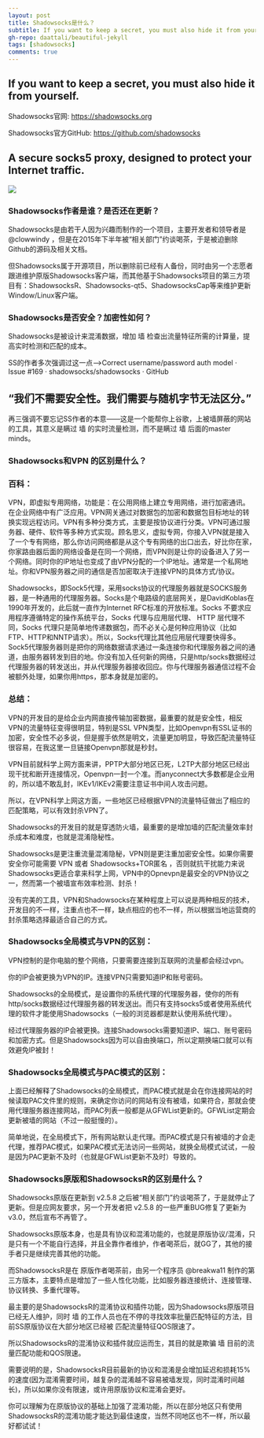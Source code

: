 ```yaml
---
layout: post
title: Shadowsocks是什么？
subtitle: If you want to keep a secret, you must also hide it from yourself.
gh-repo: daattali/beautiful-jekyll
tags: [shadowsocks]
comments: true
---
```


## If you want to keep a secret, you must also hide it from yourself.

Shadowsocks官网: https://shadowsocks.org

Shadowsocks官方GitHub: https://github.com/shadowsocks

## A secure socks5 proxy, designed to protect your Internet traffic.

![](https://github.com/ss-ssrcom/ssrou/blob/master/img/blog/ss.png)

### Shadowsocks作者是谁？是否还在更新？

Shadowsocks是由若干人因为兴趣而制作的一个项目，主要开发者和领导者是@clowwindy ，但是在2015年下半年被“相关部门”约谈喝茶，于是被迫删除Github的源码及相关文档。

但Shadowsocks属于开源项目，所以删除前已经有人备份，同时由另一个志愿者跟进维护原版Shadowsocks客户端，而其他基于Shadowsocks项目的第三方项目有：ShadowsocksR、Shadowsocks-qt5、ShadowsocksCap等来维护更新Window/Linux客户端。

### Shadowsocks是否安全？加密性如何？

Shadowsocks是被设计来混淆数据，增加 墙 检查出流量特征所需的计算量，提高实时检测和匹配的成本。

SS的作者多次强调过这一点—>Correct username/password auth model · Issue #169 · shadowsocks/shadowsocks · GitHub

## “我们不需要安全性。我们需要与随机字节无法区分。”

再三强调不要忘记SS作者的本意——这是一个能帮你上谷歌，上被墙屏蔽的网站的工具，其意义是瞒过 墙 的实时流量检测，而不是瞒过 墙 后面的master minds。

### Shadowsocks和VPN 的区别是什么？

### 百科：

VPN，即虚拟专用网络，功能是：在公用网络上建立专用网络，进行加密通讯。在企业网络中有广泛应用。VPN网关通过对数据包的加密和数据包目标地址的转换实现远程访问。VPN有多种分类方式，主要是按协议进行分类。VPN可通过服务器、硬件、软件等多种方式实现。顾名思义，虚拟专网，你接入VPN就是接入了一个专有网络，那么你访问网络都是从这个专有网络的出口出去，好比你在家，你家路由器后面的网络设备是在同一个网络，而VPN则是让你的设备进入了另一个网络。同时你的IP地址也变成了由VPN分配的一个IP地址。通常是一个私网地址。你和VPN服务器之间的通信是否加密取决于连接VPN的具体方式/协议。

Shadowsocks，即Sock5代理，采用socks协议的代理服务器就是SOCKS服务器，是一种通用的代理服务器。Socks是个电路级的底层网关，是DavidKoblas在1990年开发的，此后就一直作为Internet RFC标准的开放标准。Socks 不要求应用程序遵循特定的操作系统平台，Socks 代理与应用层代理、 HTTP 层代理不同，Socks 代理只是简单地传递数据包，而不必关心是何种应用协议（比如FTP、HTTP和NNTP请求）。所以，Socks代理比其他应用层代理要快得多。Sock5代理服务器则是把你的网络数据请求通过一条连接你和代理服务器之间的通道，由服务器转发到目的地。你没有加入任何新的网络，只是http/socks数据经过代理服务器的转发送出，并从代理服务器接收回应。你与代理服务器通信过程不会被额外处理，如果你用https，那本身就是加密的。

### 总结：

VPN的开发目的是给企业内网直接传输加密数据，最重要的就是安全性，相反VPN的流量特征变得很明显，特别是SSL VPN类型，比如Openvpn有SSL证书的加密，安全性不必多说，但是握手依然是明文，流量更加明显，导致匹配流量特征很容易，在我这里一旦链接Openvpn那就是秒封。

VPN目前就科学上网方面来讲，PPTP大部分地区已死，L2TP大部分地区已经出现干扰和断开连接情况，Openvpn一封一个准。而anyconnect大多数都是企业用的，所以墙不敢乱封，IKEv1/IKEv2需要注意证书中间人攻击问题。


 
所以，在VPN科学上网这方面，一些地区已经根据VPN的流量特征做出了相应的匹配策略，可以有效封杀VPN了。

Shadowsocks的开发目的就是穿透防火墙，最重要的是增加墙的匹配流量效率封杀成本和难度，也就是混淆隐秘性。

Shadowsocks是更注重流量混淆隐秘，VPN则是更注重加密安全性。如果你需要安全你可能需要 VPN 或者 Shadowsocks+TOR匿名 ，否则就抗干扰能力来说Shadowsocks更适合拿来科学上网，VPN中的Opnevpn是最安全的VPN协议之一，然而第一个被墙宣布效率检测、封杀！

没有完美的工具，VPN和Shadowsocks在某种程度上可以说是两种相反的技术，开发目的不一样，注重点也不一样，缺点相应的也不一样，所以根据当地运营商的封杀策略选择最适合自己的方式。

### Shadowsocks全局模式与VPN的区别：

VPN控制的是你电脑的整个网络，只要需要连接到互联网的流量都会经过vpn。

你的IP会被更换为VPN的IP。连接VPN只需要知道IP和账号密码。

Shadowsocks的全局模式，是设置你的系统代理的代理服务器，使你的所有http/socks数据经过代理服务器的转发送出。而只有支持socks5或者使用系统代理的软件才能使用Shadowsocks（一般的浏览器都是默认使用系统代理）。

经过代理服务器的IP会被更换。连接Shadowsocks需要知道IP、端口、账号密码和加密方式。但是Shadowsocks因为可以自由换端口，所以定期换端口就可以有效避免IP被封！

### Shadowsocks全局模式与PAC模式的区别：

上面已经解释了Shadowsocks的全局模式，而PAC模式就是会在你连接网站的时候读取PAC文件里的规则，来确定你访问的网站有没有被墙，如果符合，那就会使用代理服务器连接网站，而PAC列表一般都是从GFWList更新的。GFWList定期会更新被墙的网站（不过一般挺慢的）。

简单地说，在全局模式下，所有网站默认走代理。而PAC模式是只有被墙的才会走代理，推荐PAC模式，如果PAC模式无法访问一些网站，就换全局模式试试，一般是因为PAC更新不及时（也就是GFWList更新不及时）导致的。

### Shadowsocks原版和ShadowsocksR的区别是什么？

Shadowsocks原版在更新到 v2.5.8 之后被“相关部门”约谈喝茶了，于是就停止了更新。但是应网友要求，另一个开发者把 v2.5.8 的一些严重BUG修复了更新为 v3.0，然后宣布不再管了。

Shadowsocks原版本身，也是具有协议和混淆功能的，也就是原版协议/混淆，只是只有一个不能自行选择，并且全靠作者维护，作者喝茶后，就GG了，其他的接手者只是继续完善其他的功能。


 
而ShadowsocksR是在 原版作者喝茶前，由另一个程序员 @breakwa11 制作的第三方版本，主要特点是增加了一些人性化功能，比如服务器连接统计、连接管理、协议转换、多重代理等。

最主要的是ShadowsocksR的混淆协议和插件功能，因为Shadowsocks原版项目已经无人维护，同时 墙 的工作人员也在不停的寻找效率批量匹配特征的方法，目前SS原版协议在大部分地区已经被 匹配流量特征QOS限速了。

所以ShadowsocksR的混淆协议和插件就应运而生，其目的就是欺骗 墙 目前的流量匹配功能和QOS限速。

需要说明的是，ShadowsocksR目前最新的协议和混淆是会增加延迟和损耗15%的速度(因为混淆需要时间，越复杂的混淆越不容易被墙发现，同时混淆时间越长)，所以如果你没有限速，或许用原版协议和混淆会更好。


 
你可以理解为在原版协议的基础上加强了混淆功能，所以在部分地区只有使用ShadowsocksR的混淆功能才能达到最佳速度，当然不同地区也不一样，所以最好都试试！
